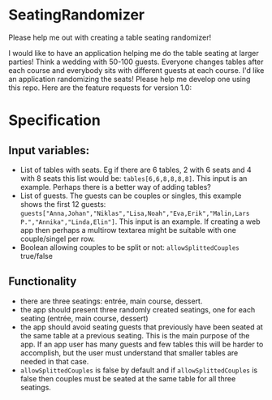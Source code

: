 # SeatingRandomizer

Please help me out with creating a table seating randomizer!

I would like to have an application helping me do the table seating at larger parties! Think a wedding with 50-100 guests. Everyone changes tables after each course and everybody sits with different guests at each course. I'd like an application randomizing the seats! Please help me develop one using this repo. Here are the feature requests for version 1.0:

# Specification
## Input variables:
- List of tables with seats. Eg if there are 6 tables, 2 with 6 seats and 4 with 8 seats this list would be: `tables[6,6,8,8,8,8]`. This input is an example. Perhaps there is a better way of adding tables?
- List of guests. The guests can be couples or singles, this example shows the first 12 guests: `guests["Anna,Johan","Niklas","Lisa,Noah","Eva,Erik","Malin,Lars P.","Annika","Linda,Elin"]`. This input is an example. If creating a web app then perhaps a multirow textarea might be suitable with one couple/singel per row.
- Boolean allowing couples to be split or not: `allowSplittedCouples` true/false

## Functionality
- there are three seatings: entrée, main course, dessert. 
- the app should present three randomly created seatings, one for each seating (entrée, main course, dessert)
- the app should avoid seating guests that previously have been seated at the same table at a previous seating. This is the main purpose of the app. If an app user has many guests and few tables this will be harder to accomplish, but the user must understand that smaller tables are needed in that case.
- `allowSplittedCouples` is false by default and if `allowSplittedCouples` is false then couples must be seated at the same table for all three seatings.

